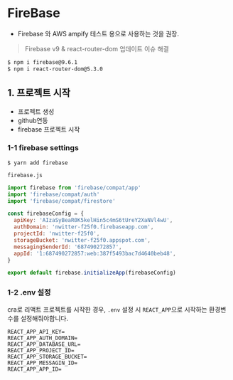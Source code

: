# FireBase

- Firebase 와 AWS ampify 테스트 용으로 사용하는 것을 권장.

> Firebase v9 & react-router-dom 업데이트 이슈 해결

```sh
$ npm i firebase@9.6.1
$ npm i react-router-dom@5.3.0
```

## 1. 프로젝트 시작

- 프로젝트 생성
- github연동
- firebase 프로젝트 시작

### 1-1 firebase settings

```shell
$ yarn add firebase
```

`firebase.js`

```js
import firebase from 'firebase/compat/app'
import 'firebase/compat/auth'
import 'firebase/compat/firestore'

const firebaseConfig = {
  apiKey: 'AIzaSyBeaR0K5kelHin5c4mS6tUreY2XaNVl4wU',
  authDomain: 'nwitter-f25f0.firebaseapp.com',
  projectId: 'nwitter-f25f0',
  storageBucket: 'nwitter-f25f0.appspot.com',
  messagingSenderId: '687490272857',
  appId: '1:687490272857:web:387f5493bac7d4640beb48',
}

export default firebase.initializeApp(firebaseConfig)
```

### 1-2 .env 설정

cra로 리액트 프로젝트를 시작한 경우, `.env` 설정 시 `REACT_APP`으로 시작하는 환경변수를 설정해줘야합니다.

```
REACT_APP_API_KEY=
REACT_APP_AUTH_DOMAIN=
REACT_APP_DATABASE_URL=
REACT_APP_PROJECT_ID=
REACT_APP_STORAGE_BUCKET=
REACT_APP_MESSAGIN_ID=
REACT_APP_APP_ID=
```

